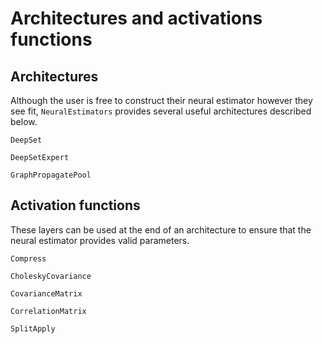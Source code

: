 # Architectures and activations functions


## Architectures

Although the user is free to construct their neural estimator however they see fit, `NeuralEstimators` provides several useful architectures described below. 

```@docs
DeepSet

DeepSetExpert

GraphPropagatePool
```


## Activation functions

These layers can be used at the end of an architecture to ensure that the
neural estimator provides valid parameters.

```@docs
Compress

CholeskyCovariance

CovarianceMatrix

CorrelationMatrix

SplitApply
```
